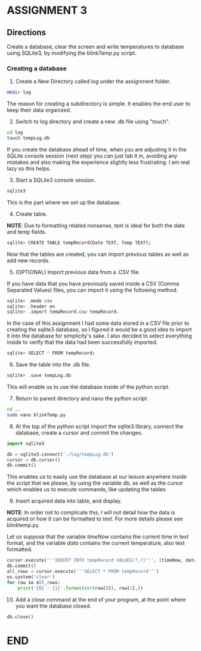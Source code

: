 # ASSIGNMENT 3

## Directions

Create a database, clear the screen and write temperatures to database using SQLite3, by modifying the blinkTemp.py script.

### Creating a database

1. Create a New Directory called log under the assignment folder.

```bash
mkdir log
```
The reason for creating a subdirectory is simple. It enables the end user to keep their data organized.

2. Switch to log directory and create a new .db file using "touch".

```bash
cd log
touch tempLog.db
```
If you create the database ahead of time, when you are adjusting it in the SQLite console session (next step) you can just tab it in, avoiding any mistakes and also making the experience slightly less frustrating. I am real lazy so this helps.

3. Start a SQLite3 console session.
```bash
sqlite3
```
This is the part where we set up the database.

4. Create table.

**NOTE**: Due to formatting related nonsense, text is ideal for both the date and temp fields.

```bash
sqlite> CREATE TABLE tempRecord(Date TEXT, Temp TEXT);
```
Now that the tables are created, you can import previous tables as well as add new records.

5. (OPTIONAL) Import previous data from a .CSV file.

If you have data that you have previously saved inside a CSV (Comma Separated Values) files, you can import it using the following method.

```bash
sqlite> .mode csv
sqlite> .header on
sqlite> .import tempRecord.csv tempRecord.
```
In the case of this assignment I had some data stored in a CSV file prior to creating the sqlite3 database, so I figured it would be a good idea to import it into the database for simplicity's sake.
I also decided to select everything inside to verify that the data had been successfully imported.

```bash
sqlite> SELECT * FROM tempRecord;
```

6. Save the table into the .db file.

```bash
sqlite> .save tempLog.db
```
This will enable us to use the database inside of the python script.

7. Return to parent directory and nano the python script.

```bash
cd ..
sudo nano blinkTemp.py
```

8. At the top of the python script import the sqlite3 library, connect the database, create a cursor and commit the changes.

```python
import sqlite3

db = sqlite3.connect('./log/tempLog.db')
cursor = db.cursor()
db.commit()
```
This enables us to easily use the database at our leisure anywhere inside the script that we please, by using the variable db, as well as the cursor which enables us to execute commands, like updating the tables

9. Insert acquired data into table, and display.

**NOTE**: In order not to complicate this, I will not detail how the data is acquired or how it can be formatted to text. For more details please see blinktemp.py. 

Let us suppose that the variable *timeNow* contains the current time in text format, and the variable *data* contains the current temperature, also text formatted.

```python
cursor.execute('''INSERT INTO tempRecord VALUES(?,?)''', (timeNow, data))
db.commit()
all_rows = cursor.execute('''SELECT * FROM tempRecord''')
os.system('clear')
for row in all_rows:
	print('{0} : {1}'.format(str(row[0]), row[1],))
```

10. Add a close command at the end of your program, at the point where you want the database closed.
```python
db.close()
```

# END

